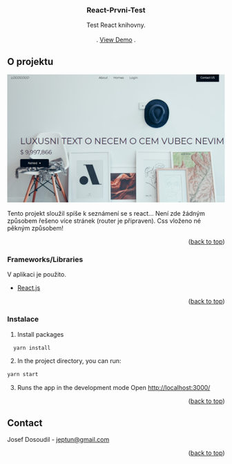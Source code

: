 <div id="top"></div>


<!-- PROJECT LOGO -->
<br />
<div align="center">
 

  <h3 align="center">React-Prvni-Test</h3>

  <p align="center">
    Test React knihovny. 
    <br />
    <br />
    .
    <a href="https://react-jen-tak.netlify.app/">View Demo</a>
    .
  </p>
</div>

<!-- ABOUT THE PROJECT -->
## O projektu
[![Product Name Screen Shot][product-screenshot]](https://react-jen-tak.netlify.app/)

Tento projekt sloužil spíše k seznámení se s react...
Není zde žádným způsobem řešeno více stránek (router je připraven).
Css vloženo né pěkným způsobem! 

<p align="right">(<a href="#top">back to top</a>)</p>



### Frameworks/Libraries

V aplikaci je použito.

* [React.js](https://reactjs.org/)



<p align="right">(<a href="#top">back to top</a>)</p>


<!-- GETTING STARTED -->

### Instalace

1. Install packages
```sh
  yarn install 
  ```
2. In the project directory, you can run:
  ```sh
  yarn start 
  ```
3. Runs the app in the development mode Open [http://localhost:3000/](http://localhost:3000)


<p align="right">(<a href="#top">back to top</a>)</p>

<!-- CONTACT -->
## Contact

Josef Dosoudil  - jeptun@gmail.com

<p align="right">(<a href="#top">back to top</a>)</p>

<!-- MARKDOWN LINKS & IMAGES -->

[product-screenshot]: images/img.PNG

